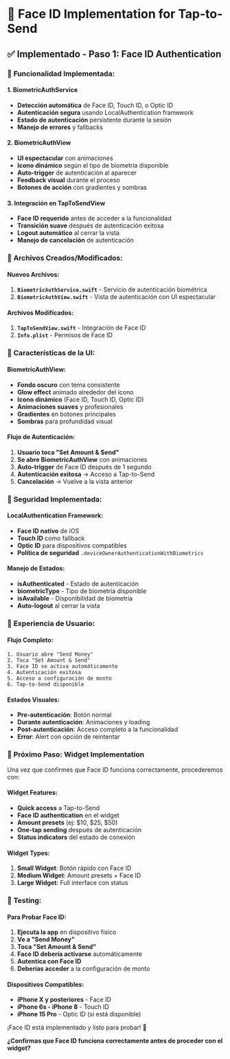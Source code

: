 # 🔐 Face ID Implementation for Tap-to-Send

## ✅ **Implementado - Paso 1: Face ID Authentication**

### 🎯 **Funcionalidad Implementada:**

#### **1. BiometricAuthService**
- **Detección automática** de Face ID, Touch ID, o Optic ID
- **Autenticación segura** usando LocalAuthentication framework
- **Estado de autenticación** persistente durante la sesión
- **Manejo de errores** y fallbacks

#### **2. BiometricAuthView**
- **UI espectacular** con animaciones
- **Icono dinámico** según el tipo de biometría disponible
- **Auto-trigger** de autenticación al aparecer
- **Feedback visual** durante el proceso
- **Botones de acción** con gradientes y sombras

#### **3. Integración en TapToSendView**
- **Face ID requerido** antes de acceder a la funcionalidad
- **Transición suave** después de autenticación exitosa
- **Logout automático** al cerrar la vista
- **Manejo de cancelación** de autenticación

### 🔧 **Archivos Creados/Modificados:**

#### **Nuevos Archivos:**
1. **`BiometricAuthService.swift`** - Servicio de autenticación biométrica
2. **`BiometricAuthView.swift`** - Vista de autenticación con UI espectacular

#### **Archivos Modificados:**
1. **`TapToSendView.swift`** - Integración de Face ID
2. **`Info.plist`** - Permisos de Face ID

### 🎨 **Características de la UI:**

#### **BiometricAuthView:**
- **Fondo oscuro** con tema consistente
- **Glow effect** animado alrededor del icono
- **Icono dinámico** (Face ID, Touch ID, Optic ID)
- **Animaciones suaves** y profesionales
- **Gradientes** en botones principales
- **Sombras** para profundidad visual

#### **Flujo de Autenticación:**
1. **Usuario toca "Set Amount & Send"**
2. **Se abre BiometricAuthView** con animaciones
3. **Auto-trigger** de Face ID después de 1 segundo
4. **Autenticación exitosa** → Acceso a Tap-to-Send
5. **Cancelación** → Vuelve a la vista anterior

### 🔐 **Seguridad Implementada:**

#### **LocalAuthentication Framework:**
- **Face ID nativo** de iOS
- **Touch ID** como fallback
- **Optic ID** para dispositivos compatibles
- **Política de seguridad** `.deviceOwnerAuthenticationWithBiometrics`

#### **Manejo de Estados:**
- **isAuthenticated** - Estado de autenticación
- **biometricType** - Tipo de biometría disponible
- **isAvailable** - Disponibilidad de biometría
- **Auto-logout** al cerrar la vista

### 📱 **Experiencia de Usuario:**

#### **Flujo Completo:**
```
1. Usuario abre "Send Money"
2. Toca "Set Amount & Send"
3. Face ID se activa automáticamente
4. Autenticación exitosa
5. Acceso a configuración de monto
6. Tap-to-Send disponible
```

#### **Estados Visuales:**
- **Pre-autenticación**: Botón normal
- **Durante autenticación**: Animaciones y loading
- **Post-autenticación**: Acceso completo a la funcionalidad
- **Error**: Alert con opción de reintentar

### 🚀 **Próximo Paso: Widget Implementation**

Una vez que confirmes que Face ID funciona correctamente, procederemos con:

#### **Widget Features:**
- **Quick access** a Tap-to-Send
- **Face ID authentication** en el widget
- **Amount presets** (ej: $10, $25, $50)
- **One-tap sending** después de autenticación
- **Status indicators** del estado de conexión

#### **Widget Types:**
1. **Small Widget**: Botón rápido con Face ID
2. **Medium Widget**: Amount presets + Face ID
3. **Large Widget**: Full interface con status

### 🧪 **Testing:**

#### **Para Probar Face ID:**
1. **Ejecuta la app** en dispositivo físico
2. **Ve a "Send Money"**
3. **Toca "Set Amount & Send"**
4. **Face ID debería activarse** automáticamente
5. **Autentica con Face ID**
6. **Deberías acceder** a la configuración de monto

#### **Dispositivos Compatibles:**
- **iPhone X y posteriores** - Face ID
- **iPhone 6s - iPhone 8** - Touch ID
- **iPhone 15 Pro** - Optic ID (si está disponible)

¡Face ID está implementado y listo para probar! 🎉

**¿Confirmas que Face ID funciona correctamente antes de proceder con el widget?**
